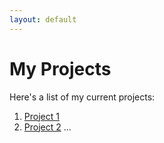 ```yaml
---
layout: default
---
```


# My Projects

Here's a list of my current projects:

1. [Project 1](/project_pages/project1)
2. [Project 2](/project_pages/proejct2)
...
